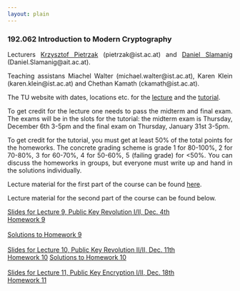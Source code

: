 ```yaml
--- 
layout: plain
--- 
```


<h3>192.062 Introduction to Modern Cryptography</h3>


<p style="text-align:justify;">Lecturers <a href="http://pub.ist.ac.at/crypto/" target="_blank">Krzysztof Pietrzak</a> (pietrzak@ist.ac.at) and <a href="https://danielslamanig.info" target="_blank">Daniel Slamanig</a> (Daniel.Slamanig@ait.ac.at). 
</p>


<p style="text-align:justify;">Teaching assistans Miachel Walter (michael.walter@ist.ac.at), Karen Klein (karen.klein@ist.ac.at) and Chethan Kamath (ckamath@ist.ac.at).</p> 

<p style="text-align:justify;">The TU website with dates, locations etc. for the <a href="https://tiss.tuwien.ac.at/course/courseDetails.xhtml?dswid=2679&dsrid=508&courseNr=192062&semester=2018W" target="_blank">lecture</a> and the <a href="https://tiss.tuwien.ac.at/course/courseAnnouncement.xhtml?dswid=2679&dsrid=866&courseNumber=192063&courseSemester=2018W">tutorial</a>.</p>

<p style="text-align:justify;">To get credit for the lecture one needs to pass the midterm and final exam. 
The exams will be in the slots for the tutorial: the midterm exam is Thursday, December 6th 3-5pm and the final exam on Thursday, January 31st 3-5pm.</p>

<p style="text-align:justify;">To get credit for the tutorial, you must get at least 50% of the total points for the homeworks. The concrete grading scheme is grade 1 for 80-100%, 2 for 70-80%, 3 for 60-70%, 4 for 50-60%, 5 (failing grade) for &lt;50%. You can discuss the homeworks in groups, but everyone must write up and hand in the solutions individually.</p>

<p style="text-align:justify;">Lecture material for the first part of the course can be found <a href="http://pub.ist.ac.at/crypto/ModernCrypto18.html" target="_blank">here</a>.</p>

<p style="text-align:justify;">Lecture material for the second part of the course can be found below.</p>

<a href="https://danielslamanig.info/lectures/MC18_Lecture9.pdf">Slides for Lecture 9, Public Key Revolution I/II, Dec. 4th</a> <br>
<a href="https://danielslamanig.info/lectures/ModernCrypto18Homework9.pdf">Homework 9</a><br>	
<a href="https://danielslamanig.info/lectures/ModernCrypto18Homework9_solutions.pdf">Solutions to Homework 9</a><br><br>
<a href="https://danielslamanig.info/lectures/MC18_Lecture10.pdf">Slides for Lecture 10, Public Key Revolution II/II, Dec. 11th</a> <br>
<a href="https://danielslamanig.info/lectures/ModernCrypto18Homework10.pdf">Homework 10</a>
<a href="https://danielslamanig.info/lectures/ModernCrypto18Homework10_solutions.pdf">Solutions to Homework 10</a><br><br>
<a href="https://danielslamanig.info/lectures/MC18_Lecture11.pdf">Slides for Lecture 11, Public Key Encryption I/II, Dec. 18th</a><br>
<a href="https://danielslamanig.info/lectures/ModernCrypto18Homework11.pdf">Homework 11</a>